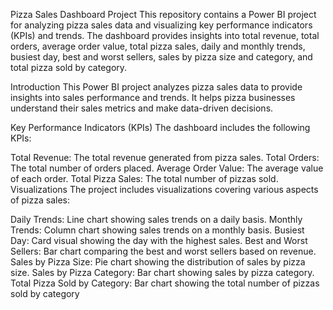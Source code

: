 Pizza Sales Dashboard Project
This repository contains a Power BI project for analyzing pizza sales data and visualizing key performance indicators (KPIs) and trends. The dashboard provides insights into total revenue, total orders, average order value, total pizza sales, daily and monthly trends, busiest day, best and worst sellers, sales by pizza size and category, and total pizza sold by category.


Introduction
This Power BI project analyzes pizza sales data to provide insights into sales performance and trends. It helps pizza businesses understand their sales metrics and make data-driven decisions.

Key Performance Indicators (KPIs)
The dashboard includes the following KPIs:

Total Revenue: The total revenue generated from pizza sales.
Total Orders: The total number of orders placed.
Average Order Value: The average value of each order.
Total Pizza Sales: The total number of pizzas sold.
Visualizations
The project includes visualizations covering various aspects of pizza sales:

Daily Trends: Line chart showing sales trends on a daily basis.
Monthly Trends: Column chart showing sales trends on a monthly basis.
Busiest Day: Card visual showing the day with the highest sales.
Best and Worst Sellers: Bar chart comparing the best and worst sellers based on revenue.
Sales by Pizza Size: Pie chart showing the distribution of sales by pizza size.
Sales by Pizza Category: Bar chart showing sales by pizza category.
Total Pizza Sold by Category: Bar chart showing the total number of pizzas sold by category
